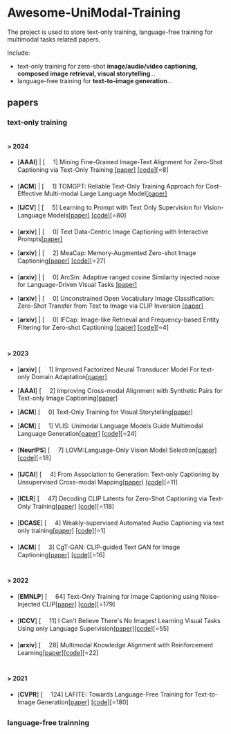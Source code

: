 # Awesome-UniModal-Training
The project is used to store text-only training, language-free training for multimodal tasks related papers.

Include:
- text-only training for zero-shot **image/audio/video captioning, composed image retrieval, visual storytelling**...
- language-free training for **text-to-image generation**...
## papers
### text-only training
#### <br/>> **2024**

* [**AAAI**] | [<img src="https://github.com/user-attachments/assets/c30947ec-4d5a-424d-89eb-583d8efd2801" width="15"> 1] Mining Fine-Grained Image-Text Alignment for Zero-Shot Captioning via Text-Only Training    [[paper]](https://arxiv.org/abs/2401.02347)  [[code]](https://github.com/Artanic30/MacCap)[⭐8]<br/>

* [**ACM**] | [<img src="https://github.com/user-attachments/assets/c30947ec-4d5a-424d-89eb-583d8efd2801" width="15"> 1] TOMGPT: Reliable Text-Only Training Approach for Cost-Effective Multi-modal Large Language Model[[paper]](https://dl.acm.org/doi/abs/10.1145/3654674)<br/>

* [**IJCV**] | [<img src="https://github.com/user-attachments/assets/c30947ec-4d5a-424d-89eb-583d8efd2801" width="15"> 5]  Learning to Prompt with Text Only Supervision for Vision-Language Models[[paper]](https://arxiv.org/abs/2401.02418)  [[code]](https://github.com/muzairkhattak/ProText)[⭐80]<br/>

* [**arxiv**] | [<img src="https://github.com/user-attachments/assets/c30947ec-4d5a-424d-89eb-583d8efd2801" width="15"> 0] Text Data-Centric Image Captioning with Interactive Prompts[[paper]](https://arxiv.org/abs/2403.19193)<br/>
* [**arxiv**] | [<img src="https://github.com/user-attachments/assets/c30947ec-4d5a-424d-89eb-583d8efd2801" width="15"> 2]  MeaCap: Memory-Augmented Zero-shot Image Captioning[[paper]](https://www.semanticscholar.org/paper/70faf1731707ddb329877031a00d4b262902ba3c)  [[code]](https://github.com/joeyz0z/MeaCap)[⭐27]<br/>
* [**arxiv**] | [<img src="https://github.com/user-attachments/assets/c30947ec-4d5a-424d-89eb-583d8efd2801" width="15"> 0]  ArcSin: Adaptive ranged cosine Similarity injected noise for Language-Driven Visual Tasks    [[paper]](https://arxiv.org/abs/2402.17298)<br/>
* [**arxiv**] | [<img src="https://github.com/user-attachments/assets/c30947ec-4d5a-424d-89eb-583d8efd2801" width="15"> 0]  Unconstrained Open Vocabulary Image Classification: Zero-Shot Transfer from Text to Image via CLIP Inversion    [[paper]](https://arxiv.org/abs/2407.11211)<br/>
* [**arxiv**] | [<img src="https://github.com/user-attachments/assets/c30947ec-4d5a-424d-89eb-583d8efd2801" width="15"> 0]  IFCap: Image-like Retrieval and Frequency-based Entity Filtering
for Zero-shot Captioning    [[paper]](https://arxiv.org/pdf/2409.18046)   [[code]](https://github.com/boreng0817/IFCap)[⭐4]<br/>

#### <br/>> **2023**
* [**arxiv**] [<img src="https://github.com/user-attachments/assets/c30947ec-4d5a-424d-89eb-583d8efd2801" width="15"> 1] Improved Factorized Neural Transducer Model For text-only Domain Adaptation[[paper]](https://arxiv.org/abs/2309.09524) <br/>
* [**AAAI**] [<img src="https://github.com/user-attachments/assets/c30947ec-4d5a-424d-89eb-583d8efd2801" width="15"> 2] Improving Cross-modal Alignment with Synthetic Pairs for Text-only Image Captioning[[paper]](https://arxiv.org/abs/2312.08865)  <br/>
* [**ACM**] [<img src="https://github.com/user-attachments/assets/c30947ec-4d5a-424d-89eb-583d8efd2801" width="15"> 0] Text-Only Training for Visual Storytelling[[paper]](https://arxiv.org/abs/2308.08881)  <br/>
* [**ACM**] [<img src="https://github.com/user-attachments/assets/c30947ec-4d5a-424d-89eb-583d8efd2801" width="15"> 1] VLIS: Unimodal Language Models Guide Multimodal Language Generation[[paper]](https://arxiv.org/abs/2310.09767)  [[code]](https://github.com/jiwanchung/vlis)[⭐24] <br/>

* [**NeurlPS**] [<img src="https://github.com/user-attachments/assets/c30947ec-4d5a-424d-89eb-583d8efd2801" width="15"> 7] LOVM:Language-Only Vision Model Selection[[paper]](https://arxiv.org/abs/2306.08893)  [[code]](https://github.com/orrzohar/LOVM)[⭐18]<br/>
* [**IJCAI**] [<img src="https://github.com/user-attachments/assets/c30947ec-4d5a-424d-89eb-583d8efd2801" width="15"> 4] From Association to Generation: Text-only Captioning by Unsupervised Cross-modal Mapping[[paper]](https://arxiv.org/abs/2304.13273)  [[code]](https://github.com/junyangwang0410/Knight)[⭐11]<br/>
* [**ICLR**] [<img src="https://github.com/user-attachments/assets/c30947ec-4d5a-424d-89eb-583d8efd2801" width="15"> 47] Decoding CLIP Latents for Zero-Shot Captioning via Text-Only Training[[paper]](https://arxiv.org/abs/2303.03032)  [[code]](https://github.com/dhg-wei/DeCap)[⭐118]<br/>
* [**DCASE**] [<img src="https://github.com/user-attachments/assets/c30947ec-4d5a-424d-89eb-583d8efd2801" width="15"> 4] Weakly-supervised Automated Audio Captioning via text only training[[paper]](https://arxiv.org/abs/2309.12242)  [[code]](https://github.com/zelaki/wsac)[⭐1]<br/>
* [**ACM**] [<img src="https://github.com/user-attachments/assets/c30947ec-4d5a-424d-89eb-583d8efd2801" width="15"> 3] CgT-GAN: CLIP-guided Text GAN for Image Captioning[[paper]](https://arxiv.org/abs/2308.12045)  [[code]](https://github.com/Lihr747/CgtGAN)[⭐16]<br/>


#### <br/>> **2022**
* [**EMNLP**] [<img src="https://github.com/user-attachments/assets/c30947ec-4d5a-424d-89eb-583d8efd2801" width="15"> 64] Text-Only Training for Image Captioning using Noise-Injected CLIP[[paper]](https://arxiv.org/abs/2211.00575)  [[code]](https://github.com/DavidHuji/CapDec)[⭐179]<br/>

* [**ICCV**] [<img src="https://github.com/user-attachments/assets/c30947ec-4d5a-424d-89eb-583d8efd2801" width="15"> 11] I Can't Believe There's No Images! Learning Visual Tasks Using only Language Supervision[[paper]](https://arxiv.org/abs/2211.09778)[[code]](https://github.com/allenai/close)[⭐55]<br/>

* [**arxiv**] [<img src="https://github.com/user-attachments/assets/c30947ec-4d5a-424d-89eb-583d8efd2801" width="15"> 28] Multimodal Knowledge Alignment with Reinforcement Learning[[paper]](https://arxiv.org/abs/2205.12630)[[code]](https://github.com/jiwanchung/esper)[⭐22]<br/>
#### <br/>> **2021**

* [**CVPR**] [<img src="https://github.com/user-attachments/assets/c30947ec-4d5a-424d-89eb-583d8efd2801" width="15"> 124] LAFITE: Towards Language-Free Training for Text-to-Image Generation[[paper]](https://arxiv.org/abs/2111.13792)  [[code]](https://github.com/drboog/Lafite)[⭐180]<br/>

### language-free trainning
